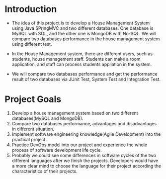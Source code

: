 # Introduction
- The idea of this project is to develop a House Management System using Java SPringMVC and two different databases. One database is MySQL with SQL, and the other one is MongoDB with No-SQL. We will compare two databases performance in the house management system using different test.

- In the House Management system, there are different users, such as students, house management staff. Students can make a room application, and staff can process students appliation in the system.

- We will compare two databases performance and get the performance result of two databases via JUnit Test, System Test and Integration Test.

# Project Goals
1. Develop a house management system based on two different databases(MySQL and MongoDB).
2. Compare two databases performance, advantages and disadvantages in different situation.
3. Implement software engineering knowledge(Agile Development) into the practical project.
4. Practice DevOps model into our project and experience the whole process of software development life cycle. 
5. Probably we could see some differences in software cycles of the two different languages after we finish the projects. Developers would have a more clear mind to choose the language for their project according the characteristics of their projects.

